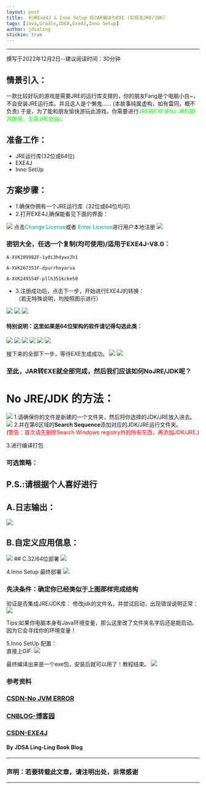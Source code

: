 ```yaml
---
layout: post
title:  利用Exe4J & Inno Setup 将JAR编译为EXE (实现无JRE/JDK)
tags: [Java,Gradle,IDEA,Exe4J,Inno Setup]
author: jdsaling
stickie: true
---
```


---
撰写于2022年12月2日--建议阅读时间：30分钟
## 情景引入：
一款比较好玩的游戏是需要JRE的运行库支撑的，你的朋友Fang是个电脑小白~，不会安装JRE运行库。并且这人是个懒鬼……  (本故事纯属虚构，如有雷同，概不负责)
于是，为了能和朋友愉快游玩此游戏。你需要进行<font color="##00ff00">JRE转EXE并No JRE(即开即用，无需JRE安装)</font>.

## 准备工作：
* JRE运行库(32位或64位)
* EXE4J
* Inno SetUp

## 方案步骤：
* 1.确保你拥有一个JRE运行库（32位或64位均可)
* 2.打开EXE4J,确保能看见下面的界面：
<img src="https://rust.coldmint.top/ftp/ling/cdnpng/exe4j/Exe4j1.png">
点击<font color="##689f0a">Change License</font>或者 <font color="##689f0a">Enter License</font>进行用户本地注册
<img src="https://rust.coldmint.top/ftp/ling/cdnpng/exe4j/Exe4j2.png">

### 密钥大全，任选一个复制(均可使用)/适用于EXE4J-V8.0：

~~~log
A-XVK209982F-1y0i3h4ywx2h1
~~~
~~~log
A-XVK267351F-dpurrhnyarva
~~~
~~~log
A-XVK249554F-pllh351kcke50
~~~

* 3.注册成功后，点击下一步，开始进行EXE4J的转换：  
（若无特殊说明，均按照图示进行）
<img src="https://rust.coldmint.top/ftp/ling/cdnpng/exe4j/Exe4j3.png">
<img src="https://rust.coldmint.top/ftp/ling/cdnpng/exe4j/Exe4j4.png">
<img src="https://rust.coldmint.top/ftp/ling/cdnpng/exe4j/Exe4j5.png">

#### 特别说明：这里如果是64位架构的软件请记得勾选此类：

<img src="https://rust.coldmint.top/ftp/ling/cdnpng/exe4j/Exe4j6.png">
<img src="https://rust.coldmint.top/ftp/ling/cdnpng/exe4j/Exe4j7.png">
<img src="https://rust.coldmint.top/ftp/ling/cdnpng/exe4j/Exe4j8.png">
<img src="https://rust.coldmint.top/ftp/ling/cdnpng/exe4j/Exe4j9.png">
<img src="https://rust.coldmint.top/ftp/ling/cdnpng/exe4j/Exe4j10.png">
<img src="https://rust.coldmint.top/ftp/ling/cdnpng/exe4j/Exe4j11.png">

接下来的全部下一步，等待EXE生成成功。
<img src="https://rust.coldmint.top/ftp/ling/cdnpng/exe4j/Exe4j12.png">
<img src="https://rust.coldmint.top/ftp/ling/cdnpng/exe4j/Exe4j13.png">

### 至此，JAR转EXE就全部完成，然后我们应该如何NoJRE/JDK呢？

# No JRE/JDK 的方法：
<img src="https://rust.coldmint.top/ftp/ling/cdnpng/exe4j/Exe4j14.png">
1.请确保你的文件是新建的一个文件夹，然后将你选择的JDK/JRE放入进去。

<img src="https://rust.coldmint.top/ftp/ling/cdnpng/exe4j/Exe4j15.png">
2.并在第6区域的<font style="font-weight:700">Search Sequence</font>添加对应的JDK/JRE运行文件夹。<br>
<span>(<font color="##ff0000">警告：首次请先删除Search Windows registry外的所有东西，再添加JDK/JRE</font>.)</span>

3.进行编译打包

### 可选策略：
## P.S.:请根据个人喜好进行

## A.日志输出：
<img src="https://rust.coldmint.top/ftp/ling/cdnpng/exe4j/Exe4j16.png">

## B.自定义应用信息：
<img src="https://rust.coldmint.top/ftp/ling/cdnpng/exe4j/Exe4j17.png">
## C.32/64位部署
<img src="https://rust.coldmint.top/ftp/ling/cdnpng/exe4j/Exe4j18.png">

4.Inno Setup 最终部署
<img src="https://rust.coldmint.top/ftp/ling/cdnpng/exe4j/Exe4j19.png">

### 先决条件：确定你已经类似于上图那样完成结构

验证是否集成JRE/JDK库：
修改jdk的文件名，并尝试启动，出现错误说明正常：
<img src="https://rust.coldmint.top/ftp/ling/cdnpng/exe4j/Exe4j20.png">

Tips:如果你电脑本身有Java环境变量，那么这里改了文件夹名字后还是能启动。因为它会寻找你的环境变量！

5.Inno SetUp 配置：  
直接上GIF:
<img src="https://rust.coldmint.top/ftp/ling/cdnpng/exe4j/IS.gif">

最终编译出来是一个exe包，安装后就可以用了！教程结束。
<img src="https://rust.coldmint.top/ftp/ling/cdnpng/exe4j/end.gif">

### 参考资料
### [CSDN-No JVM ERROR](https://blog.csdn.net/qq_28114615/article/details/94402156)
### [CNBLOG-博客园](https://www.cnblogs.com/ococo/p/15875003.html)
### [CSDN-EXE4J](https://blog.csdn.net/wff900703/article/details/99960723)


#### By JDSA Ling-Ling Book Blog

---
### 声明：若要转载此文章，请注明出处，非常感谢
---